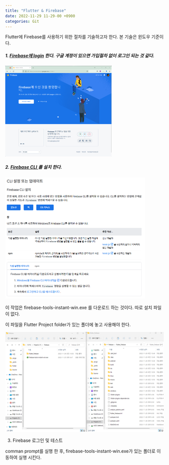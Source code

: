 ```yaml
---
title: "Flutter & Firebase"
date: 2022-11-29 11-29-00 +0900
categories: Git 
---
```

Flutter에 Firebase를 사용하기 위한 절차를 기술하고자 한다. 본 기술은 윈도우 기준이다.



[Firebase  공식 guide]: https://firebase.google.com/docs/flutter/setup?hl=ko&amp;platform=ios



##### 1. [Firebase에 login](https://console.firebase.google.com/?hl=ko) 한다. 구글 계정이 있으면 가입절차 없이 로그인 되는 것 같다.

<img src="https://raw.githubusercontent.com/rocosrex/rocosrex.github.io/main/assets/images/blogimage-20221129103238859.png" alt="image-20221129103238859" style="zoom: 33%;" />



##### 2. [Firebase CLI ](https://firebase.google.com/docs/cli?hl=ko#setup_update_cli)를 설치 한다.

<img src="https://raw.githubusercontent.com/rocosrex/rocosrex.github.io/main/assets/images/blogimage-20221129104611185.png" alt="image-20221129104611185" style="zoom: 50%;" />

이 작업은 firebase-tools-instant-win.exe 를 다운로드 하는 것이다. 따로 설치 파일이 없다.

이 파일을 Flutter Project folder가 있는 폴더에 놓고 사용해야 한다. 

<img src="https://raw.githubusercontent.com/rocosrex/rocosrex.github.io/main/assets/images/blogimage-20221129105129829.png" alt="image-20221129105129829" style="zoom: 50%;" />



3. Firebase 로그인 및 테스트

comman prompt를 실행 한 후,  firebase-tools-instant-win.exe가 있는 폴더로 이동하여 실행 시킨다.

